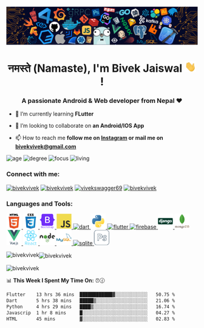 ![](https://raw.githubusercontent.com/bivekvivek/bivekvivek/main/banner.png)

<h1 align="center"> नमस्ते (Namaste), I'm Bivek Jaiswal <img src="https://raw.githubusercontent.com/bivekvivek/bivekvivek/main/Hi.gif" width="30px"> ! </h1>

<h3 align="center">A passionate Android & Web developer from Nepal ❤</h3>

- 🌱 I’m currently learning **FLutter**

- 👯 I’m looking to collaborate on **an Android/IOS App**

- 📫 How to reach me **follow me on [Instagram](https://www.instagram.com/swaggervivek) or mail me on bivekvivek@gmail.com**


![age](https://img.shields.io/badge/age-25-blue?style=for-the-badge&logo=appveyor)
![degree](https://img.shields.io/badge/degree-B.E%20ISE-important?style=for-the-badge&logo=appveyor)
![focus](https://img.shields.io/badge/focus-Flutter-brightgreen?style=for-the-badge&logo=appveyor)
![living](https://img.shields.io/badge/living-Bangalore-red?style=for-the-badge&logo=appveyor)

<h3 align="left">Connect with me:</h3>
<p align="left">
<a href="https://twitter.com/bivekvivek" target="blank"><img align="center" src="https://cdn.jsdelivr.net/npm/simple-icons@3.0.1/icons/twitter.svg" alt="bivekvivek" height="30" width="40" /></a>
<a href="https://linkedin.com/in/bivekvivek" target="blank"><img align="center" src="https://cdn.jsdelivr.net/npm/simple-icons@3.0.1/icons/linkedin.svg" alt="bivekvivek" height="30" width="40" /></a>
<a href="https://fb.com/VivekSwagger69" target="blank"><img align="center" src="https://cdn.jsdelivr.net/npm/simple-icons@3.0.1/icons/facebook.svg" alt="vivekswagger69" height="30" width="40" /></a>
<a href="https://instagram.com/swaggervivek" target="blank"><img align="center" src="https://cdn.jsdelivr.net/npm/simple-icons@3.0.1/icons/instagram.svg" alt="bivekvivek" height="30" width="40" /></a>
</p>

<h3 align="left">Languages and Tools:</h3>
<p align="left"> <a href="https://www.w3.org/html/" target="_blank"> <img src="https://raw.githubusercontent.com/devicons/devicon/master/icons/html5/html5-original-wordmark.svg" alt="html5" width="40" height="40"/></a><a href="https://www.w3schools.com/css/" target="_blank"> <img src="https://raw.githubusercontent.com/devicons/devicon/master/icons/css3/css3-original-wordmark.svg" alt="css3" width="40" height="40"/></a><a href="https://getbootstrap.com" target="_blank"> <img src="https://raw.githubusercontent.com/devicons/devicon/master/icons/bootstrap/bootstrap-plain-wordmark.svg" alt="bootstrap" width="40" height="40"/></a><a href="https://developer.mozilla.org/en-US/docs/Web/JavaScript" target="_blank"> <img src="https://raw.githubusercontent.com/devicons/devicon/master/icons/javascript/javascript-original.svg" alt="javascript" width="40" height="40"/> </a><a href="https://dart.dev" target="_blank"> <img src="https://www.vectorlogo.zone/logos/dartlang/dartlang-icon.svg" alt="dart" width="40" height="40"/></a><a href="https://www.python.org" target="_blank"> <img src="https://raw.githubusercontent.com/devicons/devicon/master/icons/python/python-original.svg" alt="python" width="40" height="40"/> </a><a href="https://flutter.dev" target="_blank"> <img src="https://www.vectorlogo.zone/logos/flutterio/flutterio-icon.svg" alt="flutter" width="40" height="40"/> </a><a href="https://firebase.google.com/" target="_blank"> <img src="https://www.vectorlogo.zone/logos/firebase/firebase-icon.svg" alt="firebase" width="40" height="40"/> </a><a href="https://www.djangoproject.com/" target="_blank"> <img src="https://raw.githubusercontent.com/devicons/devicon/master/icons/django/django-original.svg" alt="django" width="40" height="40"/> </a> <a href="https://www.mongodb.com/" target="_blank"> <img src="https://raw.githubusercontent.com/devicons/devicon/master/icons/mongodb/mongodb-original-wordmark.svg" alt="mongodb" width="40" height="40"/> </a><a href="https://vuejs.org/" target="_blank"> <img src="https://raw.githubusercontent.com/devicons/devicon/master/icons/vuejs/vuejs-original-wordmark.svg" alt="vuejs" width="40" height="40"/> </a><a href="https://reactjs.org/" target="_blank"> <img src="https://raw.githubusercontent.com/devicons/devicon/master/icons/react/react-original-wordmark.svg" alt="react" width="40" height="40"/> </a> <a href="https://nodejs.org" target="_blank"> <img src="https://raw.githubusercontent.com/devicons/devicon/master/icons/nodejs/nodejs-original-wordmark.svg" alt="nodejs" width="40" height="40"/> </a><a href="https://www.mysql.com/" target="_blank"> <img src="https://raw.githubusercontent.com/devicons/devicon/master/icons/mysql/mysql-original-wordmark.svg" alt="mysql" width="40" height="40"/> </a><a href="https://www.sqlite.org/" target="_blank"> <img src="https://www.vectorlogo.zone/logos/sqlite/sqlite-icon.svg" alt="sqlite" width="40" height="40"/> </a><a href="https://www.photoshop.com/en" target="_blank"> <img src="https://raw.githubusercontent.com/devicons/devicon/master/icons/photoshop/photoshop-line.svg" alt="photoshop" width="40" height="40"/> </a> </p>


<p><img align="left" src="https://github-readme-stats.vercel.app/api/top-langs/?username=bivekvivek&show_icons=true&title_color=fff&icon_color=fff&text_color=fff&bg_color=30,C70039,581845" alt="bivekvivek" /> <img align="center" src="https://github-readme-stats.vercel.app/api?username=bivekvivek&show_icons=true&bg_color=30,C70039,581845&title_color=fff&text_color=fff" alt="bivekvivek" /></p>



<p><img align="center" src="https://github-readme-streak-stats.herokuapp.com/?user=bivekvivek&" alt="bivekvivek" /></p>



📊 **This Week I Spent My Time On:** ⏰🕜

```text
Flutter    13 hrs 36 mins  ████████████▓░░░░░░░░░░░░   50.75 % 
Dart       5 hrs 38 mins   █████▒░░░░░░░░░░░░░░░░░░░   21.06 % 
Python     4 hrs 29 mins   ████▒░░░░░░░░░░░░░░░░░░░░   16.74 % 
Javascrip  1 hr 8 mins     █░░░░░░░░░░░░░░░░░░░░░░░░   04.27 % 
HTML       45 mins         ▓░░░░░░░░░░░░░░░░░░░░░░░░   02.83 % 
```
